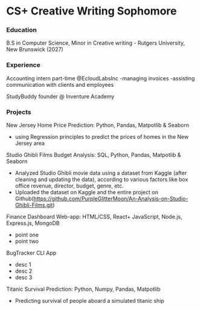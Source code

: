 # CS+ Creative Writing Sophomore

### Education
B.S in Computer Science, Minor in Creative writing - Rutgers University, New Brunswick (2027)

### Experience
Accounting intern part-time @EcloudLabsInc 
-managing invoices
-assisting communication with clients and employees

StudyBuddy founder @ Inventure Academy

### Projects
New Jersey Home Price Prediction: Python, Pandas, Matpotlib & Seaborn
- using Regression principles to predict the prices of homes in the New Jersey area

Studio Ghibli Films Budget Analysis: SQL, Python, Pandas, Matpotlib & Seaborn
- Analyzed Studio Ghibli movie data using a dataset from Kaggle (after cleaning and updating the data), according to various
factors like box office revenue, director, budget, genre, etc.
- Uploaded the dataset on Kaggle and the entire project on
Github(https://github.com/PurpleGlitterMoon/An-Analysis-on-Studio-Ghibli-Films.git)

Finance Dashboard Web-app: HTML/CSS, React+ JavaScript, Node.js, Express.js, MongoDB
- point one
- point two

BugTracker CLI App
- desc 1
- desc 2
- desc 3
  
Titanic Survival Prediction: Python, Numpy, Pandas, Matpotlib
- Predicting survival of people aboard a simulated titanic ship




